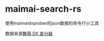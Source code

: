 # maimai-search-rs
使用maimaidxprober的json数据的命令行小工具

数据来源[舞萌 DX 查分器](https://github.com/Diving-Fish/maimaidx-prober)
